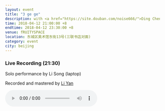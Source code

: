 ```yaml
---
layout: event
title: "3 ge ge"
description: with <a href="https://site.douban.com/noise666/">Ding Chenchen</a>, <a href="https://site.douban.com/petface">Li Yan</a>
time: 2018-04-12 21:00:00 +8
endtime: 2018-04-12 23:30:00 +8
venue: fRUITYSPACE
location: 东城区美术馆东街13号(三联书店对面)
category: event
city: beijing
---
```



### Live Recording (21:30)

Solo performance by Li Song (laptop)

Recorded and mastered by <a href="https://site.douban.com/petface/">Li Yan</a>

<audio src="{{site.cdn_path}}2018-04-13-lisong-at-fruityspace.mp3" controls="">
</audio>
